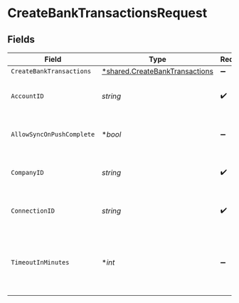 # CreateBankTransactionsRequest


## Fields

| Field                                                                                  | Type                                                                                   | Required                                                                               | Description                                                                            | Example                                                                                |
| -------------------------------------------------------------------------------------- | -------------------------------------------------------------------------------------- | -------------------------------------------------------------------------------------- | -------------------------------------------------------------------------------------- | -------------------------------------------------------------------------------------- |
| `CreateBankTransactions`                                                               | [*shared.CreateBankTransactions](../../../pkg/models/shared/createbanktransactions.md) | :heavy_minus_sign:                                                                     | N/A                                                                                    |                                                                                        |
| `AccountID`                                                                            | *string*                                                                               | :heavy_check_mark:                                                                     | Unique identifier for an account.                                                      | 13d946f0-c5d5-42bc-b092-97ece17923ab                                                   |
| `AllowSyncOnPushComplete`                                                              | **bool*                                                                                | :heavy_minus_sign:                                                                     | Allow a sync upon push completion.                                                     |                                                                                        |
| `CompanyID`                                                                            | *string*                                                                               | :heavy_check_mark:                                                                     | Unique identifier for a company.                                                       | 8a210b68-6988-11ed-a1eb-0242ac120002                                                   |
| `ConnectionID`                                                                         | *string*                                                                               | :heavy_check_mark:                                                                     | Unique identifier for a connection.                                                    | 2e9d2c44-f675-40ba-8049-353bfcb5e171                                                   |
| `TimeoutInMinutes`                                                                     | **int*                                                                                 | :heavy_minus_sign:                                                                     | Time limit for the push operation to complete before it is timed out.                  |                                                                                        |